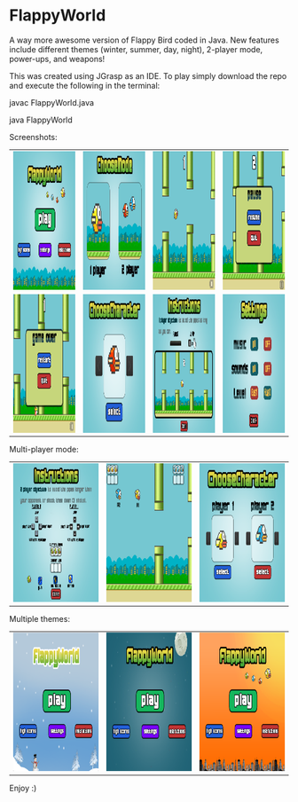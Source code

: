 # FlappyWorld
A way more awesome version of Flappy Bird coded in Java. New features include different themes (winter, summer, day, night), 2-player mode, power-ups, and weapons!

This was created using JGrasp as an IDE. To play simply download the repo and execute the following in the terminal:

javac FlappyWorld.java

java FlappyWorld

Screenshots:
<table>
  <tr>
    <td>
      <img src="./screenshots/1.png" width="250" height="250"/>
    </td>
    <td>
      <img src="./screenshots/2.png" width="250" height="250"/>
    </td>
    <td>
      <img src="./screenshots/3.png" width="250" height="250"/>
    </td>
    <td>
      <img src="./screenshots/4.png" width="250" height="250"/>
    </td>
  </tr>
  <tr>
    <td>
      <img src="./screenshots/5.png" width="250" height="250"/>
    </td>
    <td>
      <img src="./screenshots/6.png" width="250" height="250"/>
    </td>
    <td>
      <img src="./screenshots/7.png" width="250" height="250"/>
    </td>
    <td>
      <img src="./screenshots/8.png" width="250" height="250"/>
    </td>
  </tr>
</table>

Multi-player mode:
<table>
  <tr>
    <td>
      <img src="./screenshots/mult1.png" width="250" height="250"/>
    </td>
    <td>
      <img src="./screenshots/mult2.png" width="250" height="250"/>
    </td>
    <td>
      <img src="./screenshots/mult3.png" width="250" height="250"/>
    </td>
  </tr>
</table>

Multiple themes:
<table>
  <tr>
    <td>
      <img src="./screenshots/home2.png" width="250" height="250"/>
    </td>
    <td>
      <img src="./screenshots/home3.png" width="250" height="250"/>
    </td>
    <td>
      <img src="./screenshots/home4.png" width="250" height="250"/>
    </td>
  </tr>
</table>

Enjoy :) 
